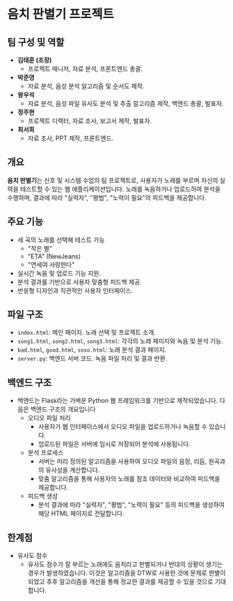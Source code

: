 # 음치 판별기 프로젝트

## 팀 구성 및 역할
- **김태훈 (조장)**
  - 프로젝트 매니저, 자료 분석, 프론트엔드 총괄.
- **박준영**
  - 자료 분석, 음성 분석 알고리즘 및 순서도 제작.
- **왕우석**
  - 자료 분석, 음성 파일 유사도 분석 및 추출 알고리즘 제작, 백엔드 총괄, 발표자.
- **정주현**
  - 프로젝트 디렉터, 자료 조사, 보고서 제작, 발표자.
- **최서희**
  - 자료 조사, PPT 제작, 프론트엔드.

## 개요
**음치 판별기**는 신호 및 시스템 수업의 팀 프로젝트로, 사용자가 노래를 부르며 자신의 실력을 테스트할 수 있는 웹 애플리케이션입니다. 노래를 녹음하거나 업로드하여 분석을 수행하며, 결과에 따라 "실력자", "평범", "노력이 필요"의 피드백을 제공합니다.

## 주요 기능
- 세 곡의 노래를 선택해 테스트 가능
  - "작은 별"
  - "ETA" (NewJeans)
  - "연세여 사랑한다"
- 실시간 녹음 및 업로드 기능 지원.
- 분석 결과를 기반으로 사용자 맞춤형 피드백 제공.
- 반응형 디자인과 직관적인 사용자 인터페이스.

## 파일 구조
- `index.html`: 메인 페이지. 노래 선택 및 프로젝트 소개.
- `song1.html`, `song2.html`, `song3.html`: 각각의 노래 페이지와 녹음 및 분석 기능.
- `bad.html`, `good.html`, `soso.html`: 노래 분석 결과 페이지.
- `server.py`: 백엔드 서버 코드. 녹음 파일 처리 및 결과 반환.

## 백엔드 구조
- 백엔드는 Flask라는 가벼운 Python 웹 프레임워크를 기반으로 제작되었습니다. 다음은 백엔드 구조의 개요입니다
  - 오디오 파일 처리
    - 사용자가 웹 인터페이스에서 오디오 파일을 업로드하거나 녹음할 수 있습니다.
    - 업로드된 파일은 서버에 임시로 저장되어 분석에 사용됩니다.
  - 분석 프로세스
    - 서버는 미리 정의된 알고리즘을 사용하여 오디오 파일의 음정, 리듬, 원곡과의 유사성을 계산합니다.
    - 맞춤 알고리즘을 통해 사용자의 노래를 참조 데이터와 비교하여 피드백을 제공합니다.
  - 피드백 생성
    - 분석 결과에 따라 "실력자", "평범", "노력이 필요" 등의 피드백을 생성하여 해당 HTML 페이지로 전달합니다.

## 한계점
  - 유사도 점수
    - 유사도 점수가 잘 부르는 노래에도 음치라고 판별되거나 반대의 상황이 생기는 경우가 발생하였습니다. 이것은 알고리즘을 DTW로 사용한 것에 문제로 판별이 되었고 추후 알고리즘을 개선을 통해 정교한 결과를 제공할 수 있을 것으로 기대합니다.
    



